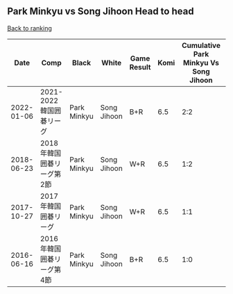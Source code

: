 ## Park Minkyu vs Song Jihoon Head to head

[Back to ranking](../../index.md)




| **Date** | **Comp** | **Black** | **White** | **Game Result** | **Komi** | **Cumulative Park Minkyu Vs Song Jihoon** | **Park Minkyu Streak** | **Song Jihoon Streak** | 
| --- | --- | --- | --- | --- | --- | --- | --- | --- |
| 2022-01-06 | 2021-2022韓国囲碁リーグ | Park Minkyu | Song Jihoon | B+R | 6.5 | 2:2 | 1 | 0 | 
| 2018-06-23 | 2018年韓国囲碁リーグ第2節 | Park Minkyu | Song Jihoon | W+R | 6.5 | 1:2 | 0 | 2 | 
| 2017-10-27 | 2017年韓国囲碁リーグ | Park Minkyu | Song Jihoon | W+R | 6.5 | 1:1 | 0 | 1 | 
| 2016-06-16 | 2016年韓国囲碁リーグ第4節 | Park Minkyu | Song Jihoon | B+R | 6.5 | 1:0 | 1 | 0 |





